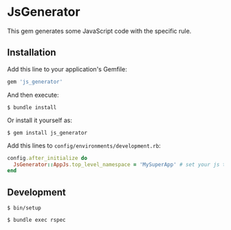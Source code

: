 # JsGenerator

This gem generates some JavaScript code with the specific rule.

## Installation

Add this line to your application's Gemfile:

```ruby
gem 'js_generator'
```

And then execute:

    $ bundle install

Or install it yourself as:

    $ gem install js_generator

Add this lines to `config/environments/development.rb`:

```ruby
config.after_initialize do
  JsGenerator::AppJs.top_level_namespace = 'MySuperApp' # set your js top namespace
end
```

## Development

```shell
$ bin/setup
```

```shell
$ bundle exec rspec
```
